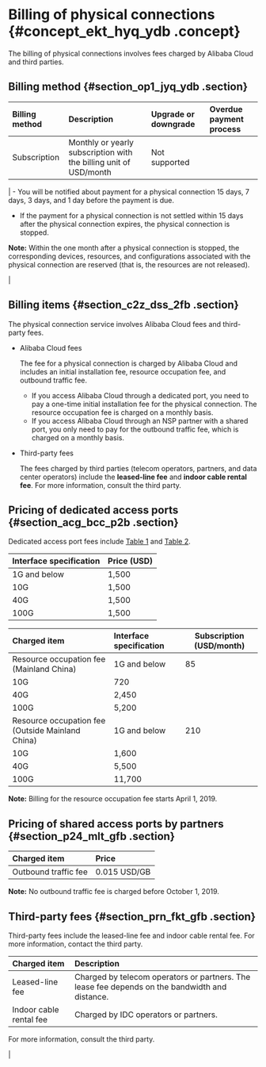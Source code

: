 # Billing of physical connections {#concept_ekt_hyq_ydb .concept}

The billing of physical connections involves fees charged by Alibaba Cloud and third parties.

## Billing method {#section_op1_jyq_ydb .section}

|Billing method|Description|Upgrade or downgrade|Overdue payment process|
|:-------------|:----------|:-------------------|:----------------------|
|Subscription|Monthly or yearly subscription with the billing unit of USD/month| Not supported

 | -   You will be notified about payment for a physical connection 15 days, 7 days, 3 days, and 1 day before the payment is due.
-   If the payment for a physical connection is not settled within 15 days after the physical connection expires, the physical connection is stopped.

 **Note:** Within the one month after a physical connection is stopped, the corresponding devices, resources, and configurations associated with the physical connection are reserved \(that is, the resources are not released\).

 |

## Billing items {#section_c2z_dss_2fb .section}

The physical connection service involves Alibaba Cloud fees and third-party fees.

-   Alibaba Cloud fees

    The fee for a physical connection is charged by Alibaba Cloud and includes an initial installation fee, resource occupation fee, and outbound traffic fee.

    -   If you access Alibaba Cloud through a dedicated port, you need to pay a one-time initial installation fee for the physical connection. The resource occupation fee is charged on a monthly basis.
    -   If you access Alibaba Cloud through an NSP partner with a shared port, you only need to pay for the outbound traffic fee, which is charged on a monthly basis.
-   Third-party fees

    The fees charged by third parties \(telecom operators, partners, and data center operators\) include the **leased-line fee** and **indoor cable rental fee**. For more information, consult the third party.


## Pricing of dedicated access ports {#section_acg_bcc_p2b .section}

Dedicated access port fees include [Table 1](#table_p1x_rst_gfb) and [Table 2](#table_awd_lmt_gfb).

|Interface specification|Price \(USD\)|
|:----------------------|:------------|
|1G and below|1,500|
|10G|1,500|
|40G|1,500|
|100G|1,500|

|Charged item|Interface specification|Subscription \(USD/month\)|
|:-----------|:----------------------|--------------------------|
|Resource occupation fee \(Mainland China\)|1G and below|85|
|10G|720|
|40G|2,450|
|100G|5,200|
|Resource occupation fee \(Outside Mainland China\)|1G and below|210|
|10G|1,600|
|40G|5,500|
|100G|11,700|

**Note:** Billing for the resource occupation fee starts April 1, 2019.

## Pricing of shared access ports by partners {#section_p24_mlt_gfb .section}

|Charged item|Price|
|:-----------|:----|
|Outbound traffic fee|0.015 USD/GB|

**Note:** No outbound traffic fee is charged before October 1, 2019.

## Third-party fees {#section_prn_fkt_gfb .section}

Third-party fees include the leased-line fee and indoor cable rental fee. For more information, contact the third party.

|Charged item|Description|
|:-----------|:----------|
|Leased-line fee|Charged by telecom operators or partners. The lease fee depends on the bandwidth and distance.|
|Indoor cable rental fee| Charged by IDC operators or partners.

 For more information, consult the third party.

 |

